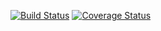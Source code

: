 [![Build Status](https://travis-ci.org/bourbaki-py/introspection.svg?branch=master)](https://travis-ci.org/bourbaki-py/introspection)
[![Coverage Status](https://coveralls.io/repos/github/bourbaki-py/introspection/badge.svg?branch=master)](https://coveralls.io/github/bourbaki-py/introspection?branch=master)